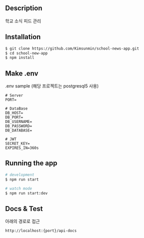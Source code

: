 ## Description
학교 소식 피드 관리

## Installation

```bash
$ git clone https://github.com/Kimsunmin/school-news-app.git
$ cd school-new-app
$ npm install
```

## Make .env
.env sample (해당 프로젝트는 postgresql5 사용)
```
# Server
PORT=

# DataBase 
DB_HOST=
DB_PORT=
DB_USERNAME=
DB_PASSWORD=
DB_DATABASE=

# JWT
SECRET_KEY=
EXPIRES_IN=360s
```

## Running the app

```bash
# development
$ npm run start

# watch mode
$ npm run start:dev
```

## Docs & Test
아래의 경로로 접근
```
http://localhost:{port}/api-docs
```

